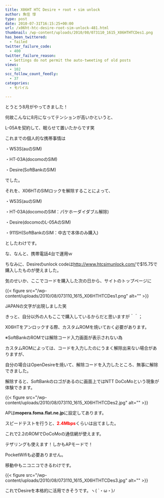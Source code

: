 ```yaml
---
title: X06HT HTC Desire + root + sim unlock
author: 魚住 惇
type: post
date: 2010-07-31T16:15:25+00:00
url: /x06ht-htc-desire-root-sim-unlock-481.html
thumbnail: /wp-content/uploads/2010/08/073110_1615_X06HTHTCDes1.png
has_been_twittered:
  - failed
twitter_failure_code:
  - 400
twitter_failure_reason:
  - Settings do not permit the auto-tweeting of old posts
views:
  - 102
scc_follow_count_feedly:
  - 37
categories:
  - モバイル

---
```

<!--more-->

とうとう8月がやってきました！</p> 

何故こんなに8月になってテンションが高いかというと、

L-05Aを契約して、眠らせて置いたからです笑</p> 

これまでの個人的な携帯事情は

・W53S(auのSIM)

・HT-03A(docomoのSIM)

・Desire(SoftBankのSIM)</p> 

でした。</p> 

それを、X06HTのSIMロックを解除することによって、

・W53S(auのSIM)

・HT-03A(docomoのSIM：パケホーダイダブル解除)

・Desire(docomoのL-05AのSIM)

・911SH(SoftBankのSIM：中古で本体のみ購入)</p> 

としたわけです。</p> 

な、なんと、携帯電話4台で運用ｗ</p> 

ちなみに、Desireのunlock codeは<http://www.htcsimunlock.com/>で$15.75で購入したものが使えました。</p> 

気のせいか、ここでコードを購入した次の日から、サイトのトップページに

{{< figure src="/wp-content/uploads/2010/08/073110_1615_X06HTHTCDes1.png" alt="" >}} 

JAPANの文字が出現しました笑</p> 

きっと、自分以外の人もここで購入しているからだと思いますが＾＾；</p> 

X06HTをアンロックする際、カスタムROMを焼いておく必要があります。

※SoftBankのROMでは解除コード入力画面が表示されない為</p> 

カスタムROMによっては、コードを入力したのにうまく解除出来ない場合がありますが、

自分の場合はOpenDesireを焼いて、解除コードを入力したところ、無事に解除できました。</p> 

解除すると、SoftBankのロゴがあるのに画面上ではNTT DoCoMoという現象が体験できます。

{{< figure src="/wp-content/uploads/2010/08/073110_1615_X06HTHTCDes2.jpg" alt="" >}} </p> 

APは**mopera.foma.flat.ne.jp**に設定してあります。

スピードテストを行うと、<span style="color: red;"><b>2.4Mbps</b></span>くらいは出てました。</p> 

これで2.2のROMでDoCoMoの通信網が使えます。

テザリングも使えます！しかもAPモードで！

PocketWifiも必要ありません。</p> 

移動中もニコニコできるわけです。

{{< figure src="/wp-content/uploads/2010/08/073110_1615_X06HTHTCDes3.jpg" alt="" >}} </p> 

これでDesireを本格的に活用できそうです。ヽ( \`・ω・)ﾉ